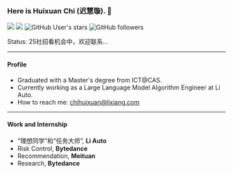 ### Here is Huixuan Chi (迟慧璇). 👋

[![](https://img.shields.io/badge/CSDN-@智慧的旋风-red.svg?style=plastic)](https://blog.csdn.net/weixin_41650348/)  [![](https://img.shields.io/badge/知乎-@智慧的旋风-blue.svg?style=plastic&logo=zhihu)](https://www.zhihu.com/people/zhi-hui-de-xuan-feng)   ![GitHub User's stars](https://img.shields.io/github/stars/ytchx1999?affiliations=OWNER&style=social) ![GitHub followers](https://img.shields.io/github/followers/ytchx1999?style=social)

Status: 25社招看机会中，欢迎联系...  

---

#### Profile

- Graduated with a Master's degree from ICT@CAS.
- Currently working as a Large Language Model Algorithm Engineer at Li Auto.
- How to reach me: [chihuixuan@lixiang.com](#)
  
---

#### Work and Internship

- “理想同学”和“任务大师”, **Li Auto**
- Risk Control, **Bytedance**
- Recommendation, **Meituan**
- Research, **Bytedance**
